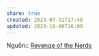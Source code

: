 ```yaml
---
share: true
created: 2023-07-31T17:48
updated: 2023-10-06T16:09
---
```


Nguồn:: [Revenge of the Nerds](http://www.paulgraham.com/icad.html?ref=blog.codinghorror.com)

